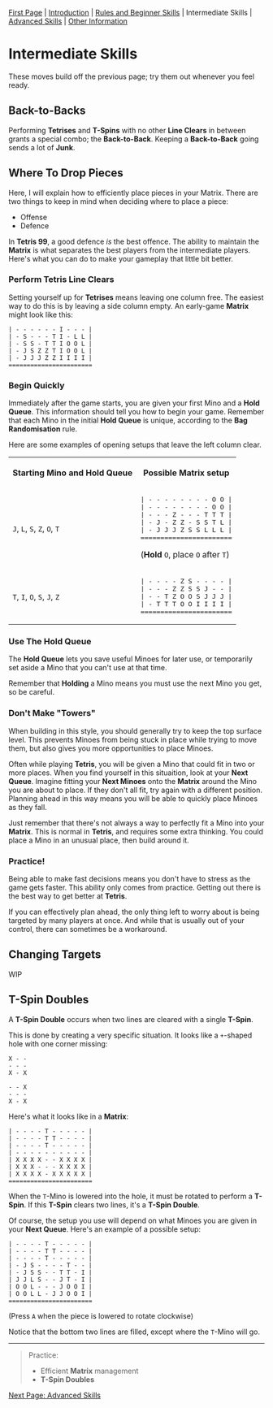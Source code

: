 [First Page](README.md) | [Introduction](Intro.md) | [Rules and Beginner Skills](Beginner.md) | Intermediate Skills | [Advanced Skills](Advanced.md) | [Other Information](Other.md)

# Intermediate Skills

These moves build off the previous page; try them out whenever you feel ready.

## **Back-to-Backs**

Performing **Tetrises** and **T-Spins** with no other **Line Clears** in between grants a special combo; the **Back-to-Back**. Keeping a **Back-to-Back** going sends a lot of **Junk**.

## Where To Drop Pieces

Here, I will explain how to efficiently place pieces in your Matrix. There are two things to keep in mind when deciding where to place a piece:

- Offense
- Defence

In **Tetris 99**, a good defence *is* the best offence. The ability to maintain the **Matrix** is what separates the best players from the intermediate players. Here's what you can do to make your gameplay that little bit better.

### Perform **Tetris Line Clears**

Setting yourself up for **Tetrises** means leaving one column free. The easiest way to do this is by leaving a side column empty. An early-game **Matrix** might look like this:

```
| - - - - - - I - - - |
| - S - - - T I - L L |
| - S S - T T I O O L |
| - J S Z Z T I O O L |
| - J J J Z Z I I I I |
=======================
```

### Begin Quickly

Immediately after the game starts, you are given your first Mino and a **Hold Queue**. This information should tell you how to begin your game. Remember that each Mino in the initial **Hold Queue** is unique, according to the **Bag Randomisation** rule.

Here are some examples of opening setups that leave the left column clear.

<table>
<tr>
<th>

Starting Mino and <strong>Hold Queue</strong>

</th>
<th>

Possible <strong>Matrix</strong> setup

</th>
</tr>
<tr>
<td>

<code>J</code>, <code>L</code>, <code>S</code>, <code>Z</code>, <code>O</code>, <code>T</code>

</td>
<td><pre>
| - - - - - - - - O O |
| - - - - - - - - O O |
| - - - Z - - - T T T |
| - J - Z Z - S S T L |
| - J J J Z S S L L L |
=======================
</pre>

(<strong>Hold</strong> <code>O</code>, place <code>O</code> after <code>T</code>)

</td>
</tr>
<tr>
<td>

<code>T</code>, <code>I</code>, <code>O</code>, <code>S</code>, <code>J</code>, <code>Z</code>

</td>
<td>
<pre>
| - - - - Z S - - - - |
| - - - Z Z S S J - - |
| - - T Z O O S J J J |
| - T T T O O I I I I |
=======================
</pre>
</td>
</tr>
</table>

### Use The **Hold Queue**

The **Hold Queue** lets you save useful Minoes for later use, or temporarily set aside a Mino that you can't use at that time.

Remember that **Holding** a Mino means you must use the next Mino you get, so be careful.

### Don't Make "Towers"

When building in this style, you should generally try to keep the top surface level. This prevents Minoes from being stuck in place while trying to move them, but also gives you more opportunities to place Minoes.

Often while playing **Tetris**, you will be given a Mino that could fit in two or more places. When you find yourself in this situaition, look at your **Next Queue**. Imagine fitting your **Next Minoes** onto the **Matrix** around the Mino you are about to place. If they don't all fit, try again with a different position. Planning ahead in this way means you will be able to quickly place Minoes as they fall.

Just remember that there's not always a way to perfectly fit a Mino into your **Matrix**. This is normal in **Tetris**, and requires some extra thinking. You could place a Mino in an unusual place, then build around it.

### Practice!

Being able to make fast decisions means you don't have to stress as the game gets faster. This ability only comes from practice. Getting out there is the best way to get better at **Tetris**.

If you can effectively plan ahead, the only thing left to worry about is being targeted by many players at once. And while that is usually out of your control, there can sometimes be a workaround.

## Changing **Targets**

WIP

## **T-Spin Doubles**

A **T-Spin Double** occurs when two lines are cleared with a single **T-Spin**.

This is done by creating a very specific situation. It looks like a `+`-shaped hole with one corner missing:

```
X - -
- - -
X - X
```

```
- - X
- - -
X - X
```

Here's what it looks like in a **Matrix**:

```
| - - - - T - - - - - |
| - - - - T T - - - - |
| - - - - T - - - - - |
| - - - - - - - - - - |
| X X X X - - X X X X |
| X X X - - - X X X X |
| X X X X - X X X X X |
=======================
```

When the `T`-Mino is lowered into the hole, it must be rotated to perform a **T-Spin**. If this **T-Spin** clears two lines, it's a **T-Spin Double**. 

Of course, the setup you use will depend on what Minoes you are given in your **Next Queue**. Here's an example of a possible setup:

```
| - - - - T - - - - - |
| - - - - T T - - - - |
| - - - - T - - - - - |
| - J S - - - - T - - |
| - J S S - - T T - I |
| J J L S - - J T - I |
| O O L - - - J O O I |
| O O L L - J J O O I |
=======================
```

(Press `A` when the piece is lowered to rotate clockwise)

Notice that the bottom two lines are filled, except where the `T`-Mino will go.

---

> Practice:
> - Efficient **Matrix** management
> - **T-Spin Doubles**

[Next Page: Advanced Skills](Advanced.md)
